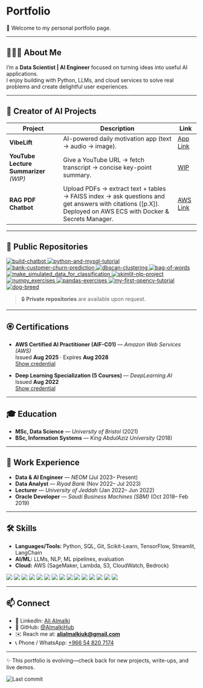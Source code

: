 # Portfolio

👋 Welcome to my personal portfolio page.  

---

## 👨🏻‍💻 About Me
I’m a **Data Scientist | AI Engineer** focused on turning ideas into useful AI applications.  
I enjoy building with Python, LLMs, and cloud services to solve real problems and create delightful user experiences.

---

##  🤖 Creator of AI Projects

| Project | Description | Link |
|---|---|---|
| **VibeLift** | AI-powered daily motivation app (text → audio → image). | [App Link](https://vibelift.streamlit.app/) |
| **YouTube Lecture Summarizer** *(WIP)* | Give a YouTube URL → fetch transcript → concise key-point summary. | [WIP](WIP) |
| **RAG PDF Chatbot** | Upload PDFs → extract text + tables → FAISS index → ask questions and get answers with citations ([p.X]). Deployed on AWS ECS with Docker & Secrets Manager. | [AWS Link](http://15.185.83.67:7860/) |

---

## 📂 Public Repositories

<div align="left">

  <a href="https://github.com/AlmalkiHub/build-chatbot">
    <img src="https://github-readme-stats.vercel.app/api/pin/?username=AlmalkiHub&repo=build-chatbot&show_owner=true" alt="build-chatbot" />
  </a>

  <a href="https://github.com/AlmalkiHub/python-and-mysql-tutorial">
    <img src="https://github-readme-stats.vercel.app/api/pin/?username=AlmalkiHub&repo=python-and-mysql-tutorial&show_owner=true" alt="python-and-mysql-tutorial" />
  </a>
  <a href="https://github.com/AlmalkiHub/bank-customer-churn-prediction">
    <img src="https://github-readme-stats.vercel.app/api/pin/?username=AlmalkiHub&repo=bank-customer-churn-prediction&show_owner=true" alt="bank-customer-churn-prediction" />
  </a>

  <a href="https://github.com/AlmalkiHub/dbscan-clustering">
    <img src="https://github-readme-stats.vercel.app/api/pin/?username=AlmalkiHub&repo=dbscan-clustering&show_owner=true" alt="dbscan-clustering" />
  </a>
  <a href="https://github.com/AlmalkiHub/bag-of-words">
    <img src="https://github-readme-stats.vercel.app/api/pin/?username=AlmalkiHub&repo=bag-of-words&show_owner=true" alt="bag-of-words" />
  </a>

  <a href="https://github.com/AlmalkiHub/make_simulated_data_for_classification">
    <img src="https://github-readme-stats.vercel.app/api/pin/?username=AlmalkiHub&repo=make_simulated_data_for_classification&show_owner=true" alt="make_simulated_data_for_classification" />
  </a>
  <a href="https://github.com/AlmalkiHub/skimlit-nlp-project">
    <img src="https://github-readme-stats.vercel.app/api/pin/?username=AlmalkiHub&repo=skimlit-nlp-project&show_owner=true" alt="skimlit-nlp-project" />
  </a>

  <a href="https://github.com/AlmalkiHub/numpy_exercises">
    <img src="https://github-readme-stats.vercel.app/api/pin/?username=AlmalkiHub&repo=numpy_exercises&show_owner=true" alt="numpy_exercises" />
  </a>
  <a href="https://github.com/AlmalkiHub/pandas-exercises">
    <img src="https://github-readme-stats.vercel.app/api/pin/?username=AlmalkiHub&repo=pandas-exercises&show_owner=true" alt="pandas-exercises" />
  </a>

  <a href="https://github.com/AlmalkiHub/my-first-opencv-tutorial">
    <img src="https://github-readme-stats.vercel.app/api/pin/?username=AlmalkiHub&repo=my-first-opencv-tutorial&show_owner=true" alt="my-first-opencv-tutorial" />
  </a>
  <a href="https://github.com/AlmalkiHub/dog-breed">
    <img src="https://github-readme-stats.vercel.app/api/pin/?username=AlmalkiHub&repo=dog-breed&show_owner=true" alt="dog-breed" />
  </a>

</div>

> 🔒 **Private repositories** are available upon request.

---

## 🏵️ Certifications

- **AWS Certified AI Practitioner (AIF-C01)** — *Amazon Web Services (AWS)*  
  Issued **Aug 2025** · Expires **Aug 2028**  
  [Show credential](https://www.credly.com/badges/bd79bc79-6b37-436e-b91b-73e749ed40a1/linked_in_profile)

- **Deep Learning Specialization (5 Courses)** — *DeepLearning.AI*  
  Issued **Aug 2022**  
  [Show credential](https://www.coursera.org/account/accomplishments/specialization/certificate/W6U9M8REBKBX)


---

## 🎓 Education
- **MSc, Data Science** — *University of Bristol* (2021)
- **BSc, Information Systems** — *King AbdulAziz University* (2018)

---

## 💼 Work Experience
- **Data & AI Engineer** — *NEOM* (Jul 2023– Present)  
- **Data Analyst** — *Riyad Bank* (Nov 2022– Jul 2023)  
- **Lecturer** — *University of Jeddah* (Jan 2022– Jun 2022)
- **Oracle Developer** — *Saudi Business Machines (SBM)* (Oct 2018– Feb 2019)

---

## 🛠️ Skills
- **Languages/Tools:** Python, SQL, Git, Scikit-Learn, TensorFlow, Streamlit, LangChain  
- **AI/ML:** LLMs, NLP, ML pipelines, evaluation  
- **Cloud:** AWS (SageMaker, Lambda, S3, CloudWatch, Bedrock)  
<p align="left">
  <img src="https://img.shields.io/badge/Python-3776AB?logo=python&logoColor=white&style=for-the-badge" />
  <img src="https://img.shields.io/badge/TensorFlow-FF6F00?logo=tensorflow&logoColor=white&style=for-the-badge" />
  <img src="https://img.shields.io/badge/scikit--learn-F7931E?logo=scikitlearn&logoColor=white&style=for-the-badge" />
  <img src="https://img.shields.io/badge/Pandas-150458?logo=pandas&logoColor=white&style=for-the-badge" />
  <img src="https://img.shields.io/badge/NumPy-013243?logo=numpy&logoColor=white&style=for-the-badge" />
  <img src="https://img.shields.io/badge/Matplotlib-11557C?logo=matplotlib&logoColor=white&style=for-the-badge" />
  <img src="https://img.shields.io/badge/SQL-336791?logo=postgresql&logoColor=white&style=for-the-badge" />
  <img src="https://img.shields.io/badge/AWS-232F3E?logo=amazon-aws&logoColor=white&style=for-the-badge" />
  <img src="https://img.shields.io/badge/HTML5-E34F26?logo=html5&logoColor=white&style=for-the-badge" />
  <img src="https://img.shields.io/badge/CSS3-1572B6?logo=css3&logoColor=white&style=for-the-badge" />
  <img src="https://img.shields.io/badge/Git-F05032?logo=git&logoColor=white&style=for-the-badge" />
  <img src="https://img.shields.io/badge/GitHub-181717?logo=github&logoColor=white&style=for-the-badge" />
  <img src="https://img.shields.io/badge/Markdown-000000?logo=markdown&logoColor=white&style=for-the-badge" />
  <img src="https://img.shields.io/badge/VS%20Code-007ACC?logo=visual-studio-code&logoColor=white&style=for-the-badge" />
  <img src="https://img.shields.io/badge/Jupyter-FA0F00?logo=jupyter&logoColor=white&style=for-the-badge" />
</p>


---

## 📫 Connect
- 💼 LinkedIn: [Ali Almalki](https://www.linkedin.com/in/ali-malki/)  
- 🐙 GitHub: [@AlmalkiHub](https://github.com/AlmalkiHub)  
- ✉️ Reach me at: **alialmalkiuk@gmail.com**
- 📞 Phone / WhatsApp: [+966 54 820 7174](tel:+966548207174)

---

✨ This portfolio is evolving—check back for new projects, write-ups, and live demos.

![Last commit](https://img.shields.io/github/last-commit/AlmalkiHub/portfolio?label=Last%20updated)
